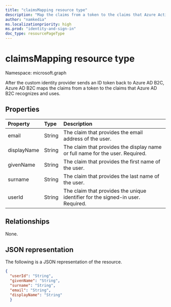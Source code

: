 ```yaml
---
title: "claimsMapping resource type"
description: "Map the claims from a token to the claims that Azure Active Directory B2C recognizes and uses."
author: "namkedia"
ms.localizationpriority: high
ms.prod: "identity-and-sign-in"
doc_type: resourcePageType
---
```


# claimsMapping resource type
Namespace: microsoft.graph

After the custom identity provider sends an ID token back to Azure AD B2C, Azure AD B2C maps the claims from a token to the claims that Azure AD B2C recognizes and uses.

## Properties
|Property|Type|Description|
|:-------|:---|:----------|
|email|String|The claim that provides the email address of the user.|
|displayName|String|The claim that provides the display name or full name for the user. Required.|
|givenName|String|The claim that provides the first name of the user.|
|surname|String|The claim that provides the last name of the user.|
|userId|String|The claim that provides the unique identifier for the signed-in user. Required.|

## Relationships
None.

## JSON representation
The following is a JSON representation of the resource.
<!-- {
  "blockType": "resource",
  "@odata.type": "microsoft.graph.claimsMapping"
}
-->

``` json
{
  "userId": "String",
  "givenName": "String",
  "surname": "String",
  "email": "String",
  "displayName": "String"
  }
```

